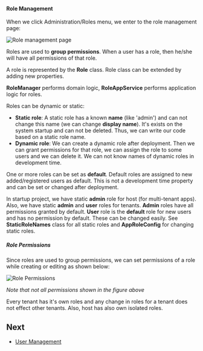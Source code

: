 #### Role Management

When we click Administration/Roles menu, we enter to the role management page:

<img src="D:/Github/documents/docs/en/images/role-management-core-3.png" alt="Role management page" class="img-thumbnail" />

Roles are used to **group permissions**. When a user has a role, then he/she will have all permissions of that role.

A role is represented by the **Role** class. Role class can be extended by adding new properties.

**RoleManager** performs domain logic, **RoleAppService** performs application logic for roles.

Roles can be dynamic or static:

- **Static role**: A static role has a known **name** (like 'admin') and can not change this name (we can change **display name**). It's exists on the system startup and can not be deleted. Thus, we can write our code based on a static role name.
- **Dynamic role**: We can create a dynamic role after deployment. Then we can grant permissions for that role, we can assign the role to some users and we can delete it. We can not know names of dynamic roles in development time.

One or more roles can be set as **default**. Default roles are assigned to new added/registered users as default. This is not a development time property and can be set or changed after deployment.

In startup project, we have static **admin** role for host (for multi-tenant apps). Also, we have static **admin** and **user** roles for tenants. **Admin** roles have all permissions granted by default. **User** role is the **default** role for new users and has no permission by default. These can be changed easily. See **StaticRoleNames** class for all static roles and **AppRoleConfig** for changing static roles.

##### Role Permissions

Since roles are used to group permissions, we can set permissions of a role while creating or editing as shown below:

<img src="D:/Github/documents/docs/en/images/role-permissions-core-1.png" alt="Role Permissions" class="img-thumbnail" />

*Note that not all permissions shown in the figure above*

Every tenant has it's own roles and any change in roles for a tenant does not effect other tenants. Also, host has also own isolated roles.

## Next

- [User Management](Features-Mvc-Core-User-Management)